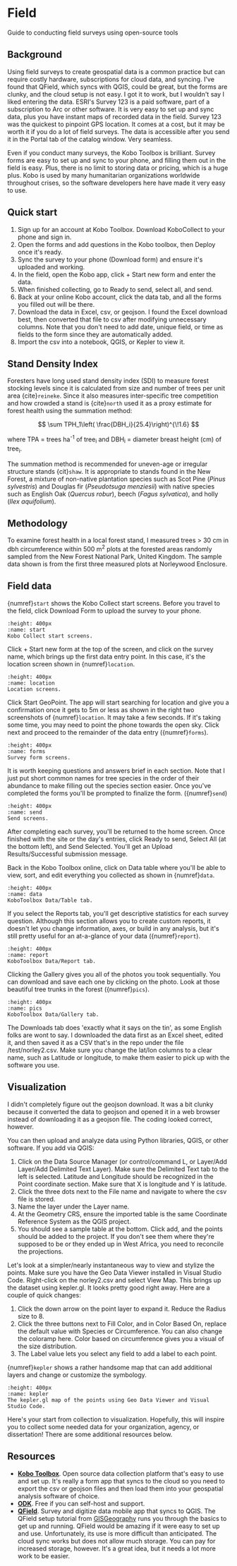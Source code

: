 # Field
Guide to conducting field surveys using open-source tools

## Background
Using field surveys to create geospatial data is a common practice but can require costly hardware, subscriptions for cloud data, and syncing. I've found that QField, which syncs with QGIS, could be great, but the forms are clunky, and the cloud setup is not easy. I got it to work, but I wouldn't say I liked entering the data. ESRI's Survey 123 is a paid software, part of a subscription to Arc or other software. It is very easy to set up and sync data, plus you have instant maps of recorded data in the field. Survey 123 was the quickest to pinpoint GPS location. It comes at a cost, but it may be worth it if you do a lot of field surveys. The data is accessible after you send it in the Portal tab of the catalog window. Very seamless.

Even if you conduct many surveys, the Kobo Toolbox is brilliant. Survey forms are easy to set up and sync to your phone, and filling them out in the field is easy. Plus, there is no limit to storing data or pricing, which is a huge plus. Kobo is used by many humanitarian organizations worldwide throughout crises, so the software developers here have made it very easy to use. 

## Quick start
1. Sign up for an account at Kobo Toolbox. Download KoboCollect to your phone and sign in.
2. Open the forms and add questions in the Kobo toolbox, then Deploy once it's ready.
3. Sync the survey to your phone (Download form) and ensure it's uploaded and working.
4. In the field, open the Kobo app, click + Start new form and enter the data.
5. When finished collecting, go to Ready to send, select all, and send.
6. Back at your online Kobo account, click the data tab, and all the forms you filled out will be there.
7. Download the data in Excel, csv, or geojson. I found the Excel download best, then converted that file to csv after modifying unnecessary columns. Note that you don't need to add date, unique field, or time as fields to the form since they are automatically added.
8. Import the csv into a notebook, QGIS, or Kepler to view it.

## Stand Density Index
Foresters have long used stand density index (SDI) to measure forest stocking levels since it is calculated from size and number of trees per unit area {cite}`reineke`. Since it also measures inter-specific tree competition and how crowded a stand is {cite}`north` used it as a proxy estimate for forest health using the summation method:

$$
\sum TPH_1\left( \frac{DBH_i}{25.4}\right)^{\!1.6}
$$

where TPA = trees ha<sup>-1</sup> of tree<sub>i</sub> and DBH<sub>i</sub> = diameter breast height (cm) of tree<sub>i</sub>.

The summation method is recommended for uneven-age or irregular structure stands {cit}`shaw`. It is appropriate to stands found in the New Forest, a mixture of non-native plantation species such as Scot Pine (_Pinus sylvestris_) and Douglas fir (_Pseudotsuga menziesii_) with native species such as English Oak (_Quercus robur_), beech (_Fagus sylvatica_), and holly (_Ilex aquifolium_).

## Methodology
To examine forest health in a local forest stand, I measured trees > 30 cm in dbh circumference within 500 m<sup>2</sup> plots at the forested areas randomly sampled from the New Forest National Park, United Kingdom. The sample data shown is from the first three measured plots at Norleywood Enclosure.

## Field data
{numref}`start` shows the Kobo Collect start screens. Before you travel to the field, click Download Form to upload the survey to your phone. 

```{figure} /figures/survey/start.png
:height: 400px
:name: start
Kobo Collect start screens.
```

Click + Start new form at the top of the screen, and click on the survey name, which brings up the first data entry point. In this case, it's the location screen shown in {numref}`location`. 

```{figure} /figures/survey/location.png
:height: 400px
:name: location
Location screens.
```
Click Start GeoPoint. The app will start searching for location and give you a confirmation once it gets to 5m or less as shown in the right two screenshots of {numref}`location`. It may take a few seconds. If it's taking some time, you may need to point the phone towards the open sky. Click next and proceed to the remainder of the data entry ({numref}`forms`).

```{figure} /figures/survey/forms.png
:height: 400px
:name: forms
Survey form screens.
```
It is worth keeping questions and answers brief in each section. Note that I just put short common names for tree species in the order of their abundance to make filling out the species section easier. Once you've completed the forms you'll be prompted to finalize the form. ({numref}`send`)

```{figure} /figures/survey/send.png
:height: 400px
:name: send
Send screens.
```
After completing each survey, you'll be returned to the home screen. Once finished with the site or the day's entries, click Ready to send, Select All (at the bottom left), and Send Selected. You'll get an Upload Results/Successful submission message.

Back in the Kobo Toolbox online, click on Data table where you'll be able to view, sort, and edit everything you collected as shown in {numref}`data`.

```{figure} /figures/survey/data.png
:height: 400px
:name: data
KoboToolbox Data/Table tab.
```
If you select the Reports tab, you'll get descriptive statistics for each survey question. Although this section allows you to create custom reports, it doesn't let you change information, axes, or build in any analysis, but it's still pretty useful for an at-a-glance of your data ({numref}`report`).

```{figure} /figures/survey/report.png
:height: 400px
:name: report
KoboToolbox Data/Report tab.
```

Clicking the Gallery gives you all of the photos you took sequentially. You can download and save each one by clicking on the photo. Look at those beautiful tree trunks in the forest ({numref}`pics`).

```{figure} /figures/survey/pics.png
:height: 400px
:name: pics
KoboToolbox Data/Gallery tab.
```

The Downloads tab does 'exactly what it says on the tin', as some English folks are wont to say. I downloaded the data first as an Excel sheet, edited it, and then saved it as a CSV that's in the repo under the file /test/norley2.csv. Make sure you change the lat/lon columns to a clear name, such as Latitude or longitude, to make them easier to pick up with the software you use. 

## Visualization
I didn't completely figure out the geojson download. It was a bit clunky because it converted the data to geojson and opened it in a web browser instead of downloading it as a geojson file. The coding looked correct, however.

You can then upload and analyze data using Python libraries, QGIS, or other software. If you add via QGIS:

1. Click on the Data Source Manager (or control/command L, or Layer/Add Layer/Add Delimited Text Layer). Make sure the Delimited Text tab to the left is selected. Latitude and Longitude should be recognized in the Point coordinate section. Make sure that X is longitude and Y is latitude.
2. Click the three dots next to the File name and navigate to where the csv file is stored. 
3. Name the layer under the Layer name.
4. At the Geometry CRS, ensure the imported table is the same Coordinate Reference System as the QGIS project.
5. You should see a sample table at the bottom. Click add, and the points should be added to the project. If you don't see them where they're supposed to be or they ended up in West Africa, you need to reconcile the projections.

Let's look at a simpler/nearly instantaneous way to view and stylize the points. Make sure you have the Geo Data Viewer installed in Visual Studio Code. Right-click on the norley2.csv and select View Map. This brings up the dataset using kepler.gl. It looks pretty good right away. Here are a couple of quick changes:

1. Click the down arrow on the point layer to expand it. Reduce the Radius size to 8.
2. Click the three buttons next to Fill Color, and in Color Based On, replace the default value with Species or Circumference. You can also change the coloramp here. Color based on circumference gives you a visual of the size distribution.
3. The Label value lets you select any field to add a label to each point.

{numref}`kepler` shows a rather handsome map that can add additional layers and change or customize the symbology.

```{figure} /figures/survey/kepler.png
:height: 400px
:name: kepler
The kepler.gl map of the points using Geo Data Viewer and Visual Studio Code.
```

Here's your start from collection to visualization. Hopefully, this will inspire you to collect some needed data for your organization, agency, or dissertation! There are some additional resources below.

## Resources
- **[Kobo Toolbox](https://www.kobotoolbox.org)**. Open source data collection platform that's easy to use and set up. It's really a form app that syncs to the cloud so you need to export the csv or geojson files and then load them into your geospatial analysis software of choice.
- **[ODK](https://getodk.org)**. Free if you can self-host and support.
- **[QField](https://qfield.org)**. Survey and digitize data mobile app that syncs to QGIS. The QField setup tutorial from [GISGeography](https://gisgeography.com/qfield/) runs you through the basics to get up and running. QField would be amazing if it were easy to set up and use. Unfortunately, its use is more difficult than anticipated. The cloud sync works but does not allow much storage. You can pay for increased storage, however. It's a great idea, but it needs a lot more work to be easier.

